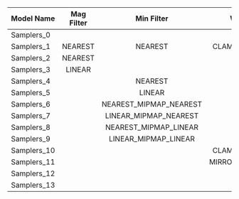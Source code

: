 
Model Name | Mag Filter | Min Filter | Wrap S | Wrap T
--- | :---: | :---: | :---: | :---:
Samplers_0 |   |   |   |  
Samplers_1 | NEAREST | NEAREST | CLAMP_TO_EDGE | CLAMP_TO_EDGE
Samplers_2 | NEAREST |   |   |  
Samplers_3 | LINEAR |   |   |  
Samplers_4 |   | NEAREST |   |  
Samplers_5 |   | LINEAR |   |  
Samplers_6 |   | NEAREST_MIPMAP_NEAREST |   |  
Samplers_7 |   | LINEAR_MIPMAP_NEAREST |   |  
Samplers_8 |   | NEAREST_MIPMAP_LINEAR |   |  
Samplers_9 |   | LINEAR_MIPMAP_LINEAR |   |  
Samplers_10 |   |   | CLAMP_TO_EDGE |  
Samplers_11 |   |   | MIRRORED_REPEAT |  
Samplers_12 |   |   |   | CLAMP_TO_EDGE
Samplers_13 |   |   |   | MIRRORED_REPEAT
